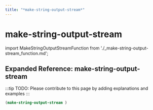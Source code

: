 ```yaml
---
title: "*make-string-output-stream*"
---
```


# make-string-output-stream

import MakeStringOutputStreamFunction from './_make-string-output-stream_function.md';

<MakeStringOutputStreamFunction />

## Expanded Reference: make-string-output-stream

:::tip
TODO: Please contribute to this page by adding explanations and examples
:::

```lisp
(make-string-output-stream )
```
